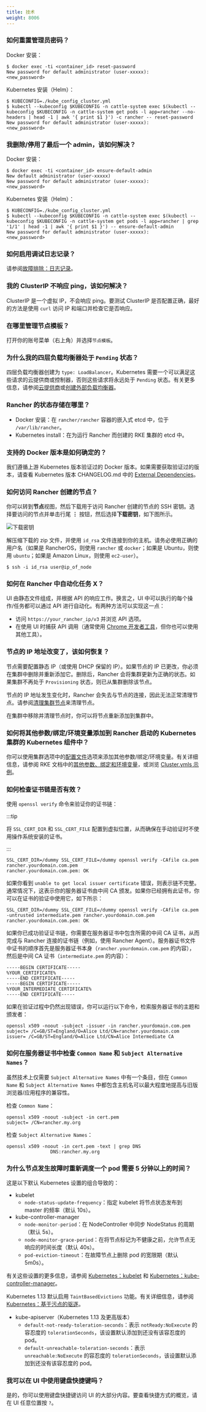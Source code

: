 ```yaml
---
title: 技术
weight: 8006
---
```


### 如何重置管理员密码？

Docker 安装：
```
$ docker exec -ti <container_id> reset-password
New password for default administrator (user-xxxxx):
<new_password>
```

Kubernetes 安装（Helm）：
```
$ KUBECONFIG=./kube_config_cluster.yml
$ kubectl --kubeconfig $KUBECONFIG -n cattle-system exec $(kubectl --kubeconfig $KUBECONFIG -n cattle-system get pods -l app=rancher --no-headers | head -1 | awk '{ print $1 }') -c rancher -- reset-password
New password for default administrator (user-xxxxx):
<new_password>
```



### 我删除/停用了最后一个 admin，该如何解决？
Docker 安装：
```
$ docker exec -ti <container_id> ensure-default-admin
New default administrator (user-xxxxx)
New password for default administrator (user-xxxxx):
<new_password>
```

Kubernetes 安装（Helm）：
```
$ KUBECONFIG=./kube_config_cluster.yml
$ kubectl --kubeconfig $KUBECONFIG -n cattle-system exec $(kubectl --kubeconfig $KUBECONFIG -n cattle-system get pods -l app=rancher | grep '1/1' | head -1 | awk '{ print $1 }') -- ensure-default-admin
New password for default administrator (user-xxxxx):
<new_password>
```
### 如何启用调试日志记录？

请参阅[故障排除：日志记录](../troubleshooting/other-troubleshooting-tips/logging.md)。

### 我的 ClusterIP 不响应 ping，该如何解决？

ClusterIP 是一个虚拟 IP，不会响应 ping。要测试 ClusterIP 是否配置正确，最好的方法是使用 `curl` 访问 IP 和端口并检查它是否响应。

### 在哪里管理节点模板？

打开你的账号菜单（右上角）并选择`节点模板`。

### 为什么我的四层负载均衡器处于 `Pending` 状态？

四层负载均衡器创建为 `type: LoadBalancer`。Kubernetes 需要一个可以满足这些请求的云提供商或控制器，否则这些请求将永远处于 `Pending` 状态。有关更多信息，请参阅[云提供商](../pages-for-subheaders/set-up-cloud-providers.md)或[创建外部负载均衡器](https://kubernetes.io/docs/tasks/access-application-cluster/create-external-load-balancer/)。

### Rancher 的状态存储在哪里？

- Docker 安装：在 `rancher/rancher` 容器的嵌入式 etcd 中，位于 `/var/lib/rancher`。
- Kubernetes install：在为运行 Rancher 而创建的 RKE 集群的 etcd 中。

### 支持的 Docker 版本是如何确定的？

我们遵循上游 Kubernetes 版本验证过的 Docker 版本。如果需要获取验证过的版本，请查看 Kubernetes 版本 CHANGELOG.md 中的 [External Dependencies](https://github.com/kubernetes/kubernetes/blob/master/CHANGELOG-1.10.md#external-dependencies)。

### 如何访问 Rancher 创建的节点？

你可以转到**节点**视图，然后下载用于访问 Rancher 创建的节点的 SSH 密钥。选择要访问的节点并单击行尾 **⋮** 按钮，然后选择**下载密钥**，如下图所示。

![下载密钥](/img/downloadsshkeys.png)

解压缩下载的 zip 文件，并使用 `id_rsa` 文件连接到你的主机。请务必使用正确的用户名（如果是 RancherOS，则使用 `rancher` 或 `docker`；如果是 Ubuntu，则使用 `ubuntu`；如果是 Amazon Linux，则使用 `ec2-user`）。

```
$ ssh -i id_rsa user@ip_of_node
```

### 如何在 Rancher 中自动化任务 X？

UI 由静态文件组成，并根据 API 的响应工作。换言之，UI 中可以执行的每个操作/任务都可以通过 API 进行自动化。有两种方法可以实现这一点：

* 访问 `https://your_rancher_ip/v3` 并浏览 API 选项。
* 在使用 UI 时捕获 API 调用（通常使用 [Chrome 开发者工具](https://developers.google.com/web/tools/chrome-devtools/#network)，但你也可以使用其他工具）。

### 节点的 IP 地址改变了，该如何恢复？

节点需要配置静态 IP（或使用 DHCP 保留的 IP）。如果节点的 IP 已更改，你必须在集群中删除并重新添加它。删除后，Rancher 会将集群更新为正确的状态。如果集群不再处于 `Provisioning` 状态，则已从集群删除该节点。

节点的 IP 地址发生变化时，Rancher 会失去与节点的连接，因此无法正常清理节点。请参阅[清理集群节点](../how-to-guides/advanced-user-guides/manage-clusters/clean-cluster-nodes.md)来清理节点。

在集群中移除并清理节点时，你可以将节点重新添加到集群中。

### 如何将其他参数/绑定/环境变量添加到 Rancher 启动的 Kubernetes 集群的 Kubernetes 组件中？

你可以使用集群选项中的[配置文件](../reference-guides/cluster-configuration/rancher-server-configuration/rke1-cluster-configuration.md#集群配置文件)选项来添加其他参数/​​绑定/环境变量。有关详细信息，请参阅 RKE 文档中的[其他参数、绑定和环境变量](https://rancher.com/docs/rke/latest/en/config-options/services/services-extras/)，或浏览 [Cluster.ymls 示例](https://rancher.com/docs/rke/latest/en/example-yamls/)。

### 如何检查证书链是否有效？

使用 `openssl verify` 命令来验证你的证书链：

:::tip

将 `SSL_CERT_DIR` 和 `SSL_CERT_FILE` 配置到虚拟位置，从而确保在手动验证时不使用操作系统安装的证书。

:::

```
SSL_CERT_DIR=/dummy SSL_CERT_FILE=/dummy openssl verify -CAfile ca.pem rancher.yourdomain.com.pem
rancher.yourdomain.com.pem: OK
```

如果你看到 `unable to get local issuer certificate` 错误，则表示链不完整。通常情况下，这表示你的服务器证书由中间 CA 颁发。如果你已经拥有此证书，你可以在证书的验证中使用它，如下所示：

```
SSL_CERT_DIR=/dummy SSL_CERT_FILE=/dummy openssl verify -CAfile ca.pem -untrusted intermediate.pem rancher.yourdomain.com.pem
rancher.yourdomain.com.pem: OK
```

如果你已成功验证证书链，你需要在服务器证书中包含所需的中间 CA 证书，从而完成与 Rancher 连接的证书链（例如，使用 Rancher Agent）。服务器证书文件中证书的顺序首先是服务器证书本身（`rancher.yourdomain.com.pem` 的内容），然后是中间 CA 证书（`intermediate.pem` 的内容）：

```
-----BEGIN CERTIFICATE-----
%YOUR_CERTIFICATE%
-----END CERTIFICATE-----
-----BEGIN CERTIFICATE-----
%YOUR_INTERMEDIATE_CERTIFICATE%
-----END CERTIFICATE-----
```

如果在验证过程中仍然出现错误，你可以运行以下命令，检索服务器证书的主题和颁发者：

```
openssl x509 -noout -subject -issuer -in rancher.yourdomain.com.pem
subject= /C=GB/ST=England/O=Alice Ltd/CN=rancher.yourdomain.com
issuer= /C=GB/ST=England/O=Alice Ltd/CN=Alice Intermediate CA
```

### 如何在服务器证书中检查 `Common Name` 和 `Subject Alternative Names`？

虽然技术上仅需要 `Subject Alternative Names` 中有一个条目，但在 `Common Name` 和 `Subject Alternative Names` 中都包含主机名可以最大程度地提高与旧版浏览器/应用程序的兼容性。

检查 `Common Name`：

```
openssl x509 -noout -subject -in cert.pem
subject= /CN=rancher.my.org
```

检查 `Subject Alternative Names`：

```
openssl x509 -noout -in cert.pem -text | grep DNS
                DNS:rancher.my.org
```

### 为什么节点发生故障时重新调度一个 pod 需要 5 分钟以上的时间？

这是以下默认 Kubernetes 设置的组合导致的：

* kubelet
   * `node-status-update-frequency`：指定 kubelet 将节点状态发布到 master 的频率（默认 10s）。
* kube-controller-manager
   * `node-monitor-period`：在 NodeController 中同步 NodeStatus 的周期（默认 5s）。
   * `node-monitor-grace-period`：在将节点标记为不健康之前，允许节点无响应的时间长度（默认 40s）。
   * `pod-eviction-timeout`：在故障节点上删除 pod 的宽限期（默认 5m0s）。

有关这些设置的更多信息，请参阅 [Kubernetes：kubelet](https://kubernetes.io/docs/reference/command-line-tools-reference/kubelet/) 和 [Kubernetes：kube-controller-manager](https://kubernetes.io/docs/reference/command-line-tools-reference/kube-controller-manager/)。

Kubernetes 1.13 默认启用 `TaintBasedEvictions` 功能。有关详细信息，请参阅 [Kubernetes：基于污点的驱逐](https://kubernetes.io/docs/concepts/configuration/taint-and-toleration/#taint-based-evictions)。

* kube-apiserver（Kubernetes 1.13 及更高版本）
   * `default-not-ready-toleration-seconds`：表示 `notReady:NoExecute` 的容忍度的 `tolerationSeconds`，该设置默认添加到还没有该容忍度的 pod。
   * `default-unreachable-toleration-seconds`：表示 `unreachable:NoExecute` 的容忍度的 `tolerationSeconds`，该设置默认添加到还没有该容忍度的 pod。

### 我可以在 UI 中使用键盘快捷键吗？

是的，你可以使用键盘快捷键访问 UI 的大部分内容。要查看快捷方式的概览，请在 UI 任意位置按 `?`。
